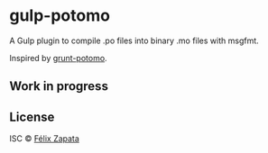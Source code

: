 # gulp-potomo

A Gulp plugin to compile .po files into binary .mo files with msgfmt.

Inspired by [grunt-potomo](https://github.com/axisthemes/grunt-potomo).

## Work in progress



## License

ISC © [Félix Zapata](http://github.com/felixzapata)